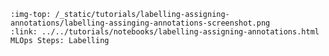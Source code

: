 ```{grid-item-card} ✍️ Assign records to your annotation team
:img-top: /_static/tutorials/labelling-assigning-annotations/labelling-assinging-annotations-screenshot.png
:link: ../../tutorials/notebooks/labelling-assigning-annotations.html
MLOps Steps: Labelling
```